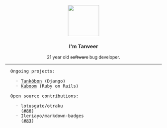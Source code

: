 <div align="center">
  <img src="https://media4.giphy.com/media/Nx0rz3jtxtEre/giphy.gif" width="auto" height="100px">
  <h3>I'm Tanveer</h3>
  <p>21 year old <del>software</del> bug developer.</p>
  <hr>
</div>

<pre>
  Ongoing projects:

    · <a href="https://tankobon.net">Tankōbon</a> (Django)
    · <a href="https://github.com/kaboom-db/kaboom">Kaboom</a> (Ruby on Rails)

  Open source contributions:

    · lotusgate/otraku
      (<a href="https://github.com/lotusgate/otraku/pull/86">#86</a>)
    · Ileriayo/markdown-badges
      (<a href="https://github.com/Ileriayo/markdown-badges/pull/83">#83</a>)
</pre>
